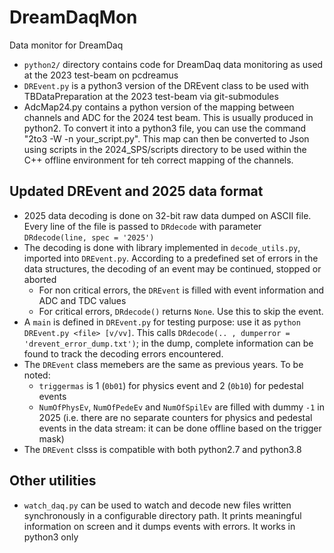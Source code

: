 # DreamDaqMon
Data monitor for DreamDaq

- `python2/` directory contains code for DreamDaq data monitoring as used at the 2023 test-beam on pcdreamus
- `DREvent.py` is a python3 version of the DREvent class to be used with TBDataPreparation at the 2023 test-beam via git-submodules
- AdcMap24.py contains a python version of the mapping between channels and ADC for the 2024 test beam. This is usually produced in python2. To convert it into a python3 file, you can use the command "2to3 -W -n your_script.py". This map can then be converted to Json using scripts in the 2024_SPS/scripts directory to be used within the C++ offline environment for teh correct mapping of the channels.


## Updated DREvent and 2025 data format
- 2025 data decoding is done on 32-bit raw data dumped on ASCII file. Every line of the file is passed to `DRdecode` with parameter `DRdecode(line, spec = '2025')`
- The decoding is done with library implemented in `decode_utils.py`, imported into `DREvent.py`. According to a predefined set of errors in the data structures, the decoding of an event may be continued, stopped or aborted
   - For non critical errors, the `DREvent` is filled with event information and ADC and TDC values
   - For critical errors, `DRdecode()` returns `None`. Use this to skip the event.
- A `main` is defined in `DREvent.py` for testing purpose: use it as `python DREvent.py <file> [v/vv]`. This calls `DRdecode(.. , dumperror = 'drevent_error_dump.txt')`; in the dump, complete information can be found to track the decoding errors encountered.
- The `DREvent` class memebers are the same as previous years. To be noted:
   - `triggermas` is 1 (`0b01`) for physics event and 2 (`0b10`) for pedestal events
   - `NumOfPhysEv`, `NumOfPedeEv` and `NumOfSpilEv` are filled with dummy `-1` in 2025 (i.e. there are no separate counters for physics and pedestal events in the data stream: it can be done offline based on the trigger mask)
- The `DREvent` clsss is compatible with both python2.7 and python3.8


## Other utilities
- `watch_daq.py` can be used to watch and decode new files written synchronously in a configurable directory path. It prints meaningful information on screen and it dumps events with errors. It works in python3 only
